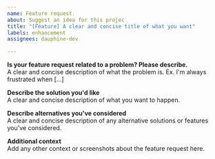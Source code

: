 ```yaml
---
name: Feature request.
about: Suggest an idea for this projec
title: "[Feature] A clear and concise title of what you want"
labels: enhancement
assignees: dauphine-dev

---
```


**Is your feature request related to a problem? Please describe.**  
A clear and concise description of what the problem is. Ex. I'm always frustrated when [...]

**Describe the solution you'd like**  
A clear and concise description of what you want to happen.

**Describe alternatives you've considered**  
A clear and concise description of any alternative solutions or features you've considered.

**Additional context**  
Add any other context or screenshots about the feature request here.
